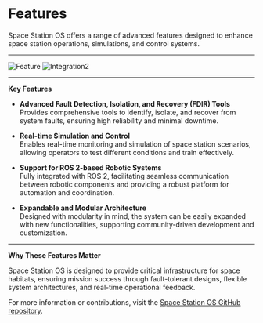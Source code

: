 <!--
layout: default
title: Features
nav_order: 3
-->

# Features

Space Station OS offers a range of advanced features designed to enhance space station operations, simulations, and control systems.

---

![Feature](https://github.com/user-attachments/assets/884ea653-911e-4a3b-bcd4-2f5e64d02fe2)
![Integration2](https://github.com/user-attachments/assets/2d8cf8c0-d8a6-41c3-9c20-86ce2ce627d3)


---
**Key Features**

- **Advanced Fault Detection, Isolation, and Recovery (FDIR) Tools**  
  Provides comprehensive tools to identify, isolate, and recover from system faults, ensuring high reliability and minimal downtime.

- **Real-time Simulation and Control**  
  Enables real-time monitoring and simulation of space station scenarios, allowing operators to test different conditions and train effectively.

- **Support for ROS 2-based Robotic Systems**  
  Fully integrated with ROS 2, facilitating seamless communication between robotic components and providing a robust platform for automation and coordination.

- **Expandable and Modular Architecture**  
  Designed with modularity in mind, the system can be easily expanded with new functionalities, supporting community-driven development and customization.

---

**Why These Features Matter**

Space Station OS is designed to provide critical infrastructure for space habitats, ensuring mission success through fault-tolerant designs, flexible system architectures, and real-time operational feedback.

For more information or contributions, visit the [Space Station OS GitHub repository](https://github.com/space-station-os/space-station-os).

